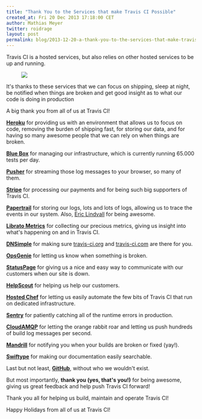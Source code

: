 ```yaml
---
title: "Thank You to the Services that make Travis CI Possible"
created_at: Fri 20 Dec 2013 17:18:00 CET
author: Mathias Meyer
twitter: roidrage
layout: post
permalink: blog/2013-12-20-a-thank-you-to-the-services-that-make-travis-ci-possible
---
```

Travis CI is a hosted services, but also relies on other hosted services to be
up and running.

<figure class="right small">
  <img src="http://img.pandawhale.com/post-23470-Jeremiah-Johnson-nod-cropped-g-jtcK.gif">
</figure>

It's thanks to these services that we can focus on shipping, sleep at night, be
notified when things are broken and get good insight as to what our code is
doing in production

A big thank you from all of us at Travis CI!

**[Heroku](https://heroku.com)** for providing us with an environment that
allows us to focus on code, removing the burden of shipping fast, for storing
our data, and for having so many awesome people that we can rely on when things
are broken.

**[Blue Box](http://bluebox.net)** for managing our infrastructure, which is
currently running 65.000 tests per day.

**[Pusher](http://pusher.com)** for streaming those log messages to your
browser, so many of them.

**[Stripe](http://stripe.com)** for processing our payments and for being such
big supporters of Travis CI.

**[Papertrail](http://papertrailapp.com)** for storing our logs, lots and lots
of logs, allowing us to trace the events in our system. Also, [Eric
Lindvall](https://twitter.com/lindvall) for being awesome.

**[Librato Metrics](http://librato.com)** for collecting our precious metrics,
giving us insight into what's happening on and in Travis CI.

**[DNSimple](http://dnsimple.com)** for making sure
[travis-ci.org](https://travis-ci.org) and
[travis-ci.com](https://travis-ci.com) are there for you.

**[OpsGenie](http://opsgenie.com)** for letting us know when something is
broken.

**[StatusPage](http://statuspage.io)** for giving us a nice and easy way to
communicate with our customers when our site is down.

**[HelpScout](http://helpscout.net)** for helping us help our customers.

**[Hosted Chef](http://getchef.com)** for letting us easily automate the few
bits of Travis CI that run on dedicated infrastructure.

**[Sentry](http://getsentry.com)** for patiently catching all of the runtime
errors in production.

**[CloudAMQP](http://cloudamqp)** for letting the orange rabbit roar and letting
us push hundreds of build log messages per second.

**[Mandrill](http://mandrillapp.com)** for notifying you when your builds are
broken or fixed (yay!).

**[Swiftype](http://swiftype.com)** for making our documentation easily
searchable.

Last but not least, **[GitHub](http://github.com)**, without who we wouldn't
exist.

But most importantly, **thank you (yes, that's you!)** for being awesome, giving
us great feedback and help push Travis CI forward!

Thank you all for helping us build, maintain and operate Travis CI!

Happy Holidays from all of us at Travis CI!
